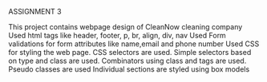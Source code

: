ASSIGNMENT 3

This project contains webpage design of CleanNow cleaning company
Used html tags like 
header, footer, p, br, align, div, nav
Used Form validations for form attributes like name,email and phone number
Used CSS for styling the web page.
CSS selectors are used. 
Simple selectors based on type and class are used.
Combinators using class and tags are used.
Pseudo classes are used
Individual sections are styled using box models
